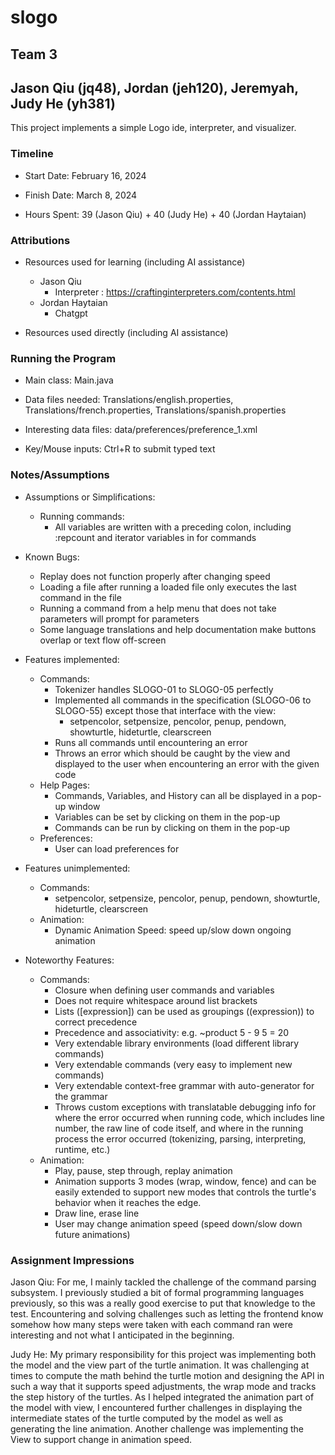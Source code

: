 # slogo
## Team 3

## Jason Qiu (jq48), Jordan (jeh120), Jeremyah, Judy He (yh381)

This project implements a simple Logo ide, interpreter, and visualizer.

### Timeline

* Start Date: February 16, 2024

* Finish Date: March 8, 2024

* Hours Spent: 39 (Jason Qiu) + 40 (Judy He) + 40 (Jordan Haytaian)

### Attributions

* Resources used for learning (including AI assistance)
    * Jason Qiu
        * Interpreter : https://craftinginterpreters.com/contents.html
    * Jordan Haytaian
      * Chatgpt

* Resources used directly (including AI assistance)

### Running the Program

* Main class: Main.java

* Data files needed: Translations/english.properties, Translations/french.properties, Translations/spanish.properties

* Interesting data files: data/preferences/preference_1.xml

* Key/Mouse inputs: Ctrl+R to submit typed text

### Notes/Assumptions

* Assumptions or Simplifications:
    * Running commands:
        * All variables are written with a preceding colon, including :repcount and iterator
          variables in for commands

* Known Bugs:
  * Replay does not function properly after changing speed
  * Loading a file after running a loaded file only executes the last command in the file
  * Running a command from a help menu that does not take parameters will prompt for parameters
  * Some language translations and help documentation make buttons overlap or text flow off-screen

* Features implemented:
    * Commands:
        * Tokenizer handles SLOGO-01 to SLOGO-05 perfectly
        * Implemented all commands in the specification (SLOGO-06 to SLOGO-55) except those that
          interface with the view:
            * setpencolor, setpensize, pencolor, penup, pendown, showturtle, hideturtle, clearscreen
        * Runs all commands until encountering an error
        * Throws an error which should be caught by the view and displayed to the user when
          encountering an error with the given code
    * Help Pages:
      * Commands, Variables, and History can all be displayed in a pop-up window
      * Variables can be set by clicking on them in the pop-up
      * Commands can be run by clicking on them in the pop-up
    * Preferences:
      * User can load preferences for 

* Features unimplemented:
    * Commands:
        * setpencolor, setpensize, pencolor, penup, pendown, showturtle, hideturtle, clearscreen
    * Animation:
      * Dynamic Animation Speed: speed up/slow down ongoing animation

* Noteworthy Features:
    * Commands:
        * Closure when defining user commands and variables
        * Does not require whitespace around list brackets
        * Lists ([expression]) can be used as groupings ((expression)) to correct precedence
        * Precedence and associativity: e.g. ~product 5 - 9 5 = 20
        * Very extendable library environments (load different library commands)
        * Very extendable commands (very easy to implement new commands)
        * Very extendable context-free grammar with auto-generator for the grammar
        * Throws custom exceptions with translatable debugging info for where the error occurred
          when running code, which includes line number, the raw line of code itself, and where in
          the running process the error occurred (tokenizing, parsing, interpreting, runtime, etc.)
    * Animation:
      * Play, pause, step through, replay animation
      * Animation supports 3 modes (wrap, window, fence) and can be easily extended to support new modes that controls the turtle's behavior when it reaches the edge. 
      * Draw line, erase line 
      * User may change animation speed (speed down/slow down future animations)

### Assignment Impressions

Jason Qiu: For me, I mainly tackled the challenge of the command parsing subsystem. I previously
studied a bit of formal programming languages previously, so this was a really good exercise to put
that knowledge to the test. Encountering and solving challenges such as letting the frontend know
somehow how many steps were taken with each command ran were interesting and not what I anticipated
in the beginning.

Judy He: My primary responsibility for this project was implementing both the model and the view part of the turtle animation. It was challenging at times to compute the math behind the turtle motion and designing the API in such a way that it supports speed adjustments, the wrap mode and tracks the step history of the turtles. As I helped integrated the animation part of the model with view, I encountered further challenges in displaying the intermediate states of the turtle computed by the model as well as generating the line animation. Another challenge was implementing the View to support change in animation speed.    